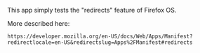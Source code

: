 This app simply tests the "redirects" feature of Firefox OS.

More described here:

    https://developer.mozilla.org/en-US/docs/Web/Apps/Manifest?redirectlocale=en-US&redirectslug=Apps%2FManifest#redirects
